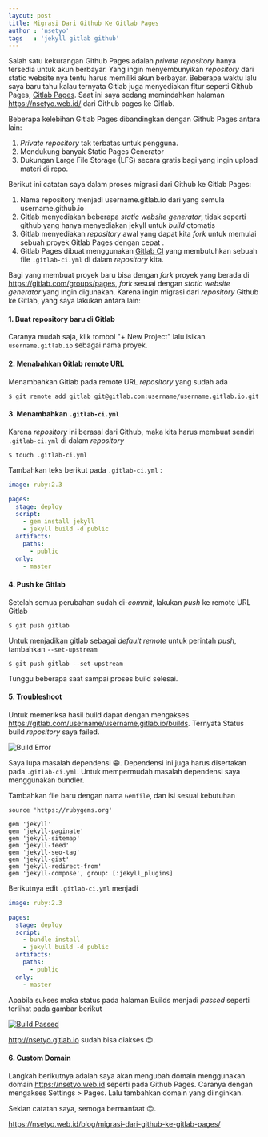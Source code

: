 ```yaml
---
layout: post
title: Migrasi Dari Github Ke Gitlab Pages
author : 'nsetyo'
tags   : 'jekyll gitlab github'
---
```


Salah satu kekurangan Github Pages adalah _private_ _repository_ 
hanya tersedia untuk akun berbayar. Yang ingin menyembunyikan 
_repository_ dari static website nya tentu harus memiliki akun 
berbayar. Beberapa waktu lalu saya baru tahu kalau ternyata Gitlab 
juga menyediakan fitur seperti Github Pages, [Gitlab Pages][2]. 
Saat ini saya sedang memindahkan halaman <https://nsetyo.web.id/>
dari Github pages ke Gitlab.

Beberapa kelebihan Gitlab Pages dibandingkan dengan Github Pages 
antara lain:

1. _Private_ _repository_ tak terbatas untuk pengguna. 
2. Mendukung banyak Static Pages Generator [<i class='fa fa-external-link'></i>][6]
3. Dukungan Large File Storage (LFS) secara gratis bagi yang ingin upload materi di repo.

Berikut ini catatan saya
dalam proses migrasi dari Github ke Gitlab Pages:

1. Nama repository menjadi username.gitlab.io dari yang semula
   username.github.io
2. Gitlab menyediakan beberapa _static website generator_, tidak 
   seperti github yang hanya menyediakan jekyll untuk _build_ 
   otomatis
3. Gitlab menyediakan _repository_ awal yang dapat kita _fork_
   untuk memulai sebuah proyek Gitlab Pages dengan cepat
   [<i class='fa fa-external-link'></i>][6]. 
4. Gitlab Pages dibuat menggunakan [Gitlab CI][3] yang 
   membutuhkan sebuah file `.gitlab-ci.yml` di dalam _repository_
   kita. 

<!-- more -->

Bagi yang membuat proyek baru bisa dengan _fork_ proyek yang 
berada di <https://gitlab.com/groups/pages>, _fork_ sesuai dengan
_static website generator_ yang ingin digunakan. Karena ingin 
migrasi dari _repository_ Github ke Gitlab, yang saya lakukan 
antara lain:

#### 1. Buat repository baru di Gitlab
Caranya mudah saja, klik tombol "+ New Project" lalu isikan 
`username.gitlab.io` sebagai nama proyek.

#### 2. Menabahkan Gitlab remote URL
Menambahkan Gitlab pada remote URL _repository_ yang sudah ada

```
$ git remote add gitlab git@gitlab.com:username/username.gitlab.io.git
```

#### 3. Menambahkan `.gitlab-ci.yml`
Karena _repository_ ini berasal dari Github, maka kita harus 
membuat sendiri `.gitlab-ci.yml` di dalam _repository_

```
$ touch .gitlab-ci.yml
```

Tambahkan teks berikut pada `.gitlab-ci.yml` :

``` yaml
image: ruby:2.3

pages:
  stage: deploy
  script:
    - gem install jekyll
    - jekyll build -d public
  artifacts:
    paths:
      - public
  only:
    - master
```

#### 4. Push ke Gitlab 
Setelah semua perubahan sudah di-_commit_, lakukan _push_ ke 
remote URL Gitlab

```
$ git push gitlab 
```

Untuk menjadikan gitlab sebagai _default remote_ untuk perintah 
_push_, tambahkan `--set-upstream`

```
$ git push gitlab --set-upstream
```

Tunggu beberapa saat sampai proses build selesai. 

#### 5. Troubleshoot
Untuk memeriksa hasil build dapat dengan mengakses 
https://gitlab.com/username/username.gitlab.io/builds. Ternyata
Status build _repository_ saya failed.

![Build Error][4]

Saya lupa masalah dependensi 😁. Dependensi ini juga harus disertakan
pada `.gitlab-ci.yml`. Untuk mempermudah masalah dependensi saya 
menggunakan bundler. 

Tambahkan file baru dengan nama `Gemfile`, dan isi sesuai kebutuhan

```
source 'https://rubygems.org'

gem 'jekyll'
gem 'jekyll-paginate'
gem 'jekyll-sitemap'
gem 'jekyll-feed'
gem 'jekyll-seo-tag'
gem 'jekyll-gist'
gem 'jekyll-redirect-from'
gem 'jekyll-compose', group: [:jekyll_plugins]
```

Berikutnya edit `.gitlab-ci.yml` menjadi

``` yaml
image: ruby:2.3

pages:
  stage: deploy
  script:
    - bundle install
    - jekyll build -d public
  artifacts:
    paths:
      - public
  only:
    - master
```

Apabila sukses maka status pada halaman Builds menjadi _passed_ 
seperti terlihat pada gambar berikut 

[![Build Passed][5]][5]

<http://nsetyo.gitlab.io> sudah bisa diakses 😊.

#### 6. Custom Domain
Langkah berikutnya adalah saya akan mengubah domain menggunakan 
domain <https://nsetyo.web.id> seperti pada Github Pages. Caranya 
dengan mengakses Settings > Pages. Lalu tambahkan domain yang 
diinginkan.

Sekian catatan saya, semoga bermanfaat 😊.

<https://nsetyo.web.id/blog/migrasi-dari-github-ke-gitlab-pages/>


[1]: https://pages.github.com/
[2]: http://pages.gitlab.io/
[3]: https://about.gitlab.com/gitlab-ci/
[6]: https://gitlab.com/groups/pages
[4]: /img/2016/08/01.png
[5]: /img/2016/08/02.png
